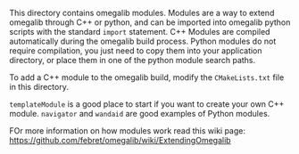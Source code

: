 This directory contains omegalib modules. Modules are a way to extend omegalib through C++ or python, and can be imported into omegalib python scripts with the standard `import` statement. C++ Modules are compiled automatically during the omegalib build process. Python modules do not require compilation, you just need to copy them into your application directory, or place them in one of the python module search paths.

To add a C++ module to the omegalib build, modify the `CMakeLists.txt` file in this directory.

`templateModule` is a good place to start if you want to create your own C++ module. `navigator` and `wandaid` are good examples of Python modules.

FOr more information on how modules work read this wiki page: https://github.com/febret/omegalib/wiki/ExtendingOmegalib
